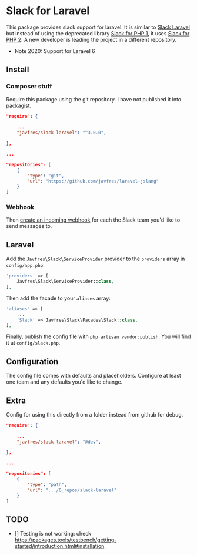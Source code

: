 # Slack for Laravel

This package provides slack support for laravel.
It is similar to [Slack Laravel](https://github.com/markustenghamn/slack-laravel)
but instead of using the deprecated library
[Slack for PHP 1](https://github.com/maknz/slack),
it uses
[Slack for PHP 2](https://github.com/nexylan/slack).
A new developer is leading the project
in a different repository.

* Note 2020: Support for Laravel 6


## Install

### Composer stuff


Require this package using the git repository.
I have not published it into packagist.

```json
"require": {
    
    ...
    "javfres/slack-laravel": "^3.0.0",

},

...

"repositories": [
    {
        "type": "git",
        "url": "https://github.com/javfres/laravel-jslang"
    }
]
```

### Webhook


Then [create an incoming webhook](https://my.slack.com/services/new/incoming-webhook) for each the Slack team you'd like to send messages to.

## Laravel

Add the `Javfres\Slack\ServiceProvider` provider to the `providers` array in `config/app.php`:

```php
'providers' => [
    Javfres\Slack\ServiceProvider::class,
],
```

Then add the facade to your `aliases` array:

```php
'aliases' => [
    ...
    'Slack' => Javfres\Slack\Facades\Slack::class,
],
```

Finally, publish the config file with `php artisan vendor:publish`. You will find it at `config/slack.php`.

## Configuration

The config file comes with defaults and placeholders. Configure at least one team and any defaults you'd like to change.




## Extra

Config for using this directly from a folder
instead from github for debug.


```json
"require": {
    
    ...
    "javfres/slack-laravel": "@dev",

},

...

"repositories": [
    {
        "type": "path",
        "url": ".../0_repos/slack-laravel"
    }
]
```

## TODO

* [] Testing is not working: check https://packages.tools/testbench/getting-started/introduction.html#installation